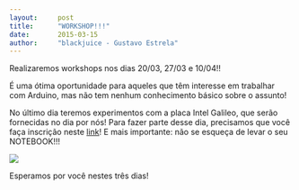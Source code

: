 ```yaml
---
layout:     post
title:      "WORKSHOP!!!"
date:       2015-03-15
author:     "blackjuice - Gustavo Estrela"
---
```

Realizaremos workshops nos dias 20/03, 27/03 e 10/04!!

É uma ótima oportunidade para aqueles que têm interesse em trabalhar com Arduino, mas não tem nenhum conhecimento básico sobre o assunto!

No último dia teremos experimentos com a placa Intel Galileo, que serão fornecidas no dia por nós! Para fazer parte desse dia, precisamos que você faça inscrição neste [link](http://goo.gl/z3mSD1)! E mais importante: não se esqueça de levar o seu NOTEBOOK!!!

<img src="{{ site.baseurl }}/post_img/workshopHWL2015.jpg" style="margin: 0 auto; max-height: 390px;">

Esperamos por você nestes três dias!
